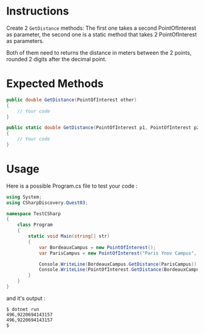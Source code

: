 # Instructions

Create 2 `GetDistance` methods:
The first one takes a second PointOfInterest as parameter, the second one is a static method that takes 2 PointOfInterest as parameters.

Both of them need to returns the distance in meters between the 2 points, rounded 2 digits after the decimal point.

# Expected Methods

```c#
public double GetDistance(PointOfInterest other)
{
    // Your code
}

public static double GetDistance(PointOfInterest p1, PointOfInterest p2)
{
    // Your code
}
```

# Usage

Here is a possible Program.cs file to test your code :

```c#
using System;
using CSharpDiscovery.Quest03;

namespace TestCSharp
{
    class Program
    {
        static void Main(string[] str)
        {
            var BordeauxCampus = new PointOfInterest();
            var ParisCampus = new PointOfInterest("Paris Ynov Campus", 48.9016552, 2.2079985);

            Console.WriteLine(BordeauxCampus.GetDistance(ParisCampus));
            Console.WriteLine(PointOfInterest.GetDistance(BordeauxCampus, ParisCampus));
        }
    }
}
```

and it's output :

```
$ dotnet run
496,9220694143157
496,9220694143157
$
```

